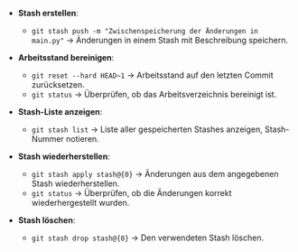 - **Stash erstellen**:
  - `git stash push -m "Zwischenspeicherung der Änderungen in main.py"` → Änderungen in einem Stash mit Beschreibung speichern.
- **Arbeitsstand bereinigen**:

  - `git reset --hard HEAD~1` → Arbeitsstand auf den letzten Commit zurücksetzen.
  - `git status` → Überprüfen, ob das Arbeitsverzeichnis bereinigt ist.

- **Stash-Liste anzeigen**:

  - `git stash list` → Liste aller gespeicherten Stashes anzeigen, Stash-Nummer notieren.

- **Stash wiederherstellen**:

  - `git stash apply stash@{0}` → Änderungen aus dem angegebenen Stash wiederherstellen.
  - `git status` → Überprüfen, ob die Änderungen korrekt wiederhergestellt wurden.

- **Stash löschen**:
  - `git stash drop stash@{0}` → Den verwendeten Stash löschen.
